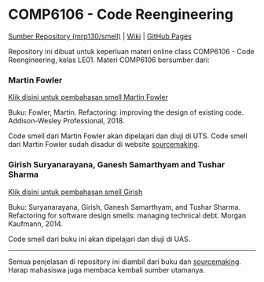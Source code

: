 # COMP6106 - Code Reengineering

[Sumber Repository (mrp130/smell)](https://github.com/mrp130/smell/) | [Wiki](https://github.com/akmalrusli363/smell/wiki) | [GitHub Pages](https://akmalrusli363.github.io/smell/)

Repository ini dibuat untuk keperluan materi online class COMP6106 - Code Reengineering, kelas LE01.
Materi COMP6106 bersumber dari:

### Martin Fowler

[Klik disini untuk pembahasan smell Martin Fowler](src/fowler)

Buku: Fowler, Martin. Refactoring: improving the design of existing code. Addison-Wesley Professional, 2018.

Code smell dari Martin Fowler akan dipelajari dan diuji di UTS. Code smell dari Martin Fowler sudah disadur di website [sourcemaking](https://sourcemaking.com/refactoring).


### Girish Suryanarayana, Ganesh Samarthyam and Tushar Sharma

[Klik disini untuk pembahasan smell Girish](src/girish)

Buku: Suryanarayana, Girish, Ganesh Samarthyam, and Tushar Sharma. Refactoring for software design smells: managing technical debt. Morgan Kaufmann, 2014.

Code smell dari buku ini akan dipelajari dan diuji di UAS.

---
Semua penjelasan di repository ini diambil dari buku dan [sourcemaking](https://sourcemaking.com/refactoring). Harap mahasiswa juga membaca kembali sumber utamanya. 
